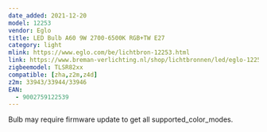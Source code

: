 ```yaml
---
date_added: 2021-12-20
model: 12253
vendor: Eglo
title: LED Bulb A60 9W 2700-6500K RGB+TW E27
category: light
mlink: https://www.eglo.com/be/lichtbron-12253.html
link: https://www.breman-verlichting.nl/shop/lichtbronnen/led/eglo-12253-lm-zig-rgb-cct-e27-a60-normaal-9w-opaal-2700-6500k/
zigbeemodel: TLSR82xx
compatible: [zha,z2m,z4d]
z2m: 33943/33944/33946
EAN: 
  - 9002759122539
---
```

Bulb may require firmware update to get all supported_color_modes. 

